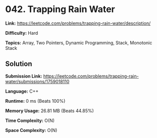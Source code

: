 # 042. Trapping Rain Water  
  
**Link:** https://leetcode.com/problems/trapping-rain-water/description/  
  
**Difficulty:** Hard  
  
**Topics:** Array, Two Pointers, Dynamic Programming, Stack, Monotonic Stack  
  
  
## Solution  
  
**Submission Link:** https://leetcode.com/problems/trapping-rain-water/submissions/1759018110  
  
**Language:** C++  
  
**Runtime:** 0 ms (Beats 100%)  
  
**Memory Usage:** 26.81 MB (Beats 44.85%)  
  
**Time Complexity:** O(N)  
  
**Space Complexity:** O(N)  

